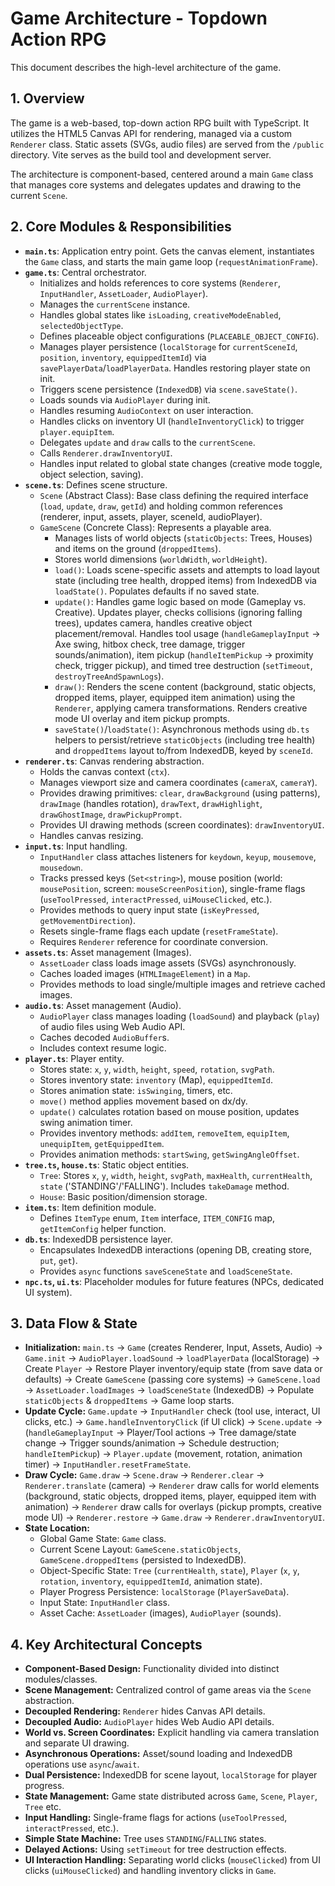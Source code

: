 # Game Architecture - Topdown Action RPG

This document describes the high-level architecture of the game.

## 1. Overview

The game is a web-based, top-down action RPG built with TypeScript. It utilizes the HTML5 Canvas API for rendering, managed via a custom `Renderer` class. Static assets (SVGs, audio files) are served from the `/public` directory. Vite serves as the build tool and development server.

The architecture is component-based, centered around a main `Game` class that manages core systems and delegates updates and drawing to the current `Scene`.

## 2. Core Modules & Responsibilities

*   **`main.ts`**: Application entry point. Gets the canvas element, instantiates the `Game` class, and starts the main game loop (`requestAnimationFrame`).
*   **`game.ts`**: Central orchestrator.
    *   Initializes and holds references to core systems (`Renderer`, `InputHandler`, `AssetLoader`, `AudioPlayer`).
    *   Manages the `currentScene` instance.
    *   Handles global states like `isLoading`, `creativeModeEnabled`, `selectedObjectType`.
    *   Defines placeable object configurations (`PLACEABLE_OBJECT_CONFIG`).
    *   Manages player persistence (`localStorage` for `currentSceneId`, `position`, `inventory`, `equippedItemId`) via `savePlayerData`/`loadPlayerData`. Handles restoring player state on init.
    *   Triggers scene persistence (`IndexedDB`) via `scene.saveState()`.
    *   Loads sounds via `AudioPlayer` during init.
    *   Handles resuming `AudioContext` on user interaction.
    *   Handles clicks on inventory UI (`handleInventoryClick`) to trigger `player.equipItem`.
    *   Delegates `update` and `draw` calls to the `currentScene`.
    *   Calls `Renderer.drawInventoryUI`.
    *   Handles input related to global state changes (creative mode toggle, object selection, saving).
*   **`scene.ts`**: Defines scene structure.
    *   `Scene` (Abstract Class): Base class defining the required interface (`load`, `update`, `draw`, `getId`) and holding common references (renderer, input, assets, player, sceneId, audioPlayer).
    *   `GameScene` (Concrete Class): Represents a playable area.
        *   Manages lists of world objects (`staticObjects`: Trees, Houses) and items on the ground (`droppedItems`).
        *   Stores world dimensions (`worldWidth`, `worldHeight`).
        *   `load()`: Loads scene-specific assets and attempts to load layout state (including tree health, dropped items) from IndexedDB via `loadState()`. Populates defaults if no saved state.
        *   `update()`: Handles game logic based on mode (Gameplay vs. Creative). Updates player, checks collisions (ignoring falling trees), updates camera, handles creative object placement/removal. Handles tool usage (`handleGameplayInput` -> Axe swing, hitbox check, tree damage, trigger sounds/animation), item pickup (`handleItemPickup` -> proximity check, trigger pickup), and timed tree destruction (`setTimeout`, `destroyTreeAndSpawnLogs`).
        *   `draw()`: Renders the scene content (background, static objects, dropped items, player, equipped item animation) using the `Renderer`, applying camera transformations. Renders creative mode UI overlay and item pickup prompts.
        *   `saveState()`/`loadState()`: Asynchronous methods using `db.ts` helpers to persist/retrieve `staticObjects` (including tree health) and `droppedItems` layout to/from IndexedDB, keyed by `sceneId`.
*   **`renderer.ts`**: Canvas rendering abstraction.
    *   Holds the canvas context (`ctx`).
    *   Manages viewport size and camera coordinates (`cameraX`, `cameraY`).
    *   Provides drawing primitives: `clear`, `drawBackground` (using patterns), `drawImage` (handles rotation), `drawText`, `drawHighlight`, `drawGhostImage`, `drawPickupPrompt`.
    *   Provides UI drawing methods (screen coordinates): `drawInventoryUI`.
    *   Handles canvas resizing.
*   **`input.ts`**: Input handling.
    *   `InputHandler` class attaches listeners for `keydown`, `keyup`, `mousemove`, `mousedown`.
    *   Tracks pressed keys (`Set<string>`), mouse position (world: `mousePosition`, screen: `mouseScreenPosition`), single-frame flags (`useToolPressed`, `interactPressed`, `uiMouseClicked`, etc.).
    *   Provides methods to query input state (`isKeyPressed`, `getMovementDirection`).
    *   Resets single-frame flags each update (`resetFrameState`).
    *   Requires `Renderer` reference for coordinate conversion.
*   **`assets.ts`**: Asset management (Images).
    *   `AssetLoader` class loads image assets (SVGs) asynchronously.
    *   Caches loaded images (`HTMLImageElement`) in a `Map`.
    *   Provides methods to load single/multiple images and retrieve cached images.
*   **`audio.ts`**: Asset management (Audio).
    *   `AudioPlayer` class manages loading (`loadSound`) and playback (`play`) of audio files using Web Audio API.
    *   Caches decoded `AudioBuffer`s.
    *   Includes context resume logic.
*   **`player.ts`**: Player entity.
    *   Stores state: `x`, `y`, `width`, `height`, `speed`, `rotation`, `svgPath`.
    *   Stores inventory state: `inventory` (Map), `equippedItemId`.
    *   Stores animation state: `isSwinging`, timers, etc.
    *   `move()` method applies movement based on dx/dy.
    *   `update()` calculates rotation based on mouse position, updates swing animation timer.
    *   Provides inventory methods: `addItem`, `removeItem`, `equipItem`, `unequipItem`, `getEquippedItem`.
    *   Provides animation methods: `startSwing`, `getSwingAngleOffset`.
*   **`tree.ts`, `house.ts`**: Static object entities.
    *   `Tree`: Stores `x`, `y`, `width`, `height`, `svgPath`, `maxHealth`, `currentHealth`, `state` ('STANDING'/'FALLING'). Includes `takeDamage` method.
    *   `House`: Basic position/dimension storage.
*   **`item.ts`**: Item definition module.
    *   Defines `ItemType` enum, `Item` interface, `ITEM_CONFIG` map, `getItemConfig` helper function.
*   **`db.ts`**: IndexedDB persistence layer.
    *   Encapsulates IndexedDB interactions (opening DB, creating store, `put`, `get`).
    *   Provides `async` functions `saveSceneState` and `loadSceneState`.
*   **`npc.ts`, `ui.ts`**: Placeholder modules for future features (NPCs, dedicated UI system).

## 3. Data Flow & State

*   **Initialization:** `main.ts` -> `Game` (creates Renderer, Input, Assets, Audio) -> `Game.init` -> `AudioPlayer.loadSound` -> `loadPlayerData` (localStorage) -> Create `Player` -> Restore Player inventory/equip state (from save data or defaults) -> Create `GameScene` (passing core systems) -> `GameScene.load` -> `AssetLoader.loadImages` -> `loadSceneState` (IndexedDB) -> Populate `staticObjects` & `droppedItems` -> Game loop starts.
*   **Update Cycle:** `Game.update` -> `InputHandler` check (tool use, interact, UI clicks, etc.) -> `Game.handleInventoryClick` (if UI click) -> `Scene.update` -> (`handleGameplayInput` -> Player/Tool actions -> Tree damage/state change -> Trigger sounds/animation -> Schedule destruction; `handleItemPickup`) -> `Player.update` (movement, rotation, animation timer) -> `InputHandler.resetFrameState`.
*   **Draw Cycle:** `Game.draw` -> `Scene.draw` -> `Renderer.clear` -> `Renderer.translate` (camera) -> `Renderer` draw calls for world elements (background, static objects, dropped items, player, equipped item with animation) -> `Renderer` draw calls for overlays (pickup prompts, creative mode UI) -> `Renderer.restore` -> `Game.draw` -> `Renderer.drawInventoryUI`.
*   **State Location:**
    *   Global Game State: `Game` class.
    *   Current Scene Layout: `GameScene.staticObjects`, `GameScene.droppedItems` (persisted to IndexedDB).
    *   Object-Specific State: `Tree` (`currentHealth`, `state`), `Player` (`x`, `y`, `rotation`, `inventory`, `equippedItemId`, animation state).
    *   Player Progress Persistence: `localStorage` (`PlayerSaveData`).
    *   Input State: `InputHandler` class.
    *   Asset Cache: `AssetLoader` (images), `AudioPlayer` (sounds).

## 4. Key Architectural Concepts

*   **Component-Based Design:** Functionality divided into distinct modules/classes.
*   **Scene Management:** Centralized control of game areas via the `Scene` abstraction.
*   **Decoupled Rendering:** `Renderer` hides Canvas API details.
*   **Decoupled Audio:** `AudioPlayer` hides Web Audio API details.
*   **World vs. Screen Coordinates:** Explicit handling via camera translation and separate UI drawing.
*   **Asynchronous Operations:** Asset/sound loading and IndexedDB operations use `async`/`await`.
*   **Dual Persistence:** IndexedDB for scene layout, `localStorage` for player progress.
*   **State Management:** Game state distributed across `Game`, `Scene`, `Player`, `Tree` etc.
*   **Input Handling:** Single-frame flags for actions (`useToolPressed`, `interactPressed`, etc.).
*   **Simple State Machine:** Tree uses `STANDING`/`FALLING` states.
*   **Delayed Actions:** Using `setTimeout` for tree destruction effects.
*   **UI Interaction Handling:** Separating world clicks (`mouseClicked`) from UI clicks (`uiMouseClicked`) and handling inventory clicks in `Game`. 